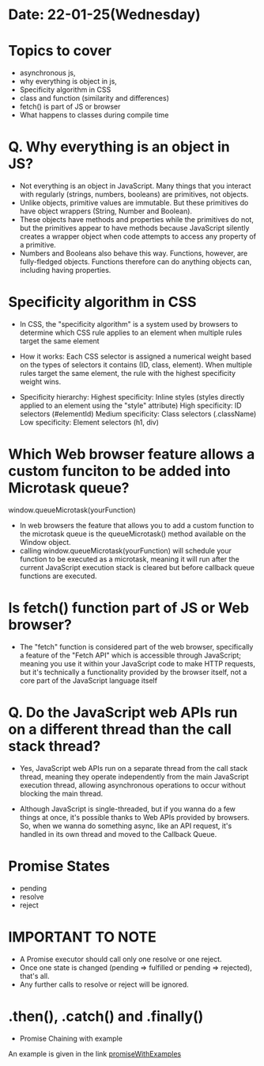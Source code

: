 # Date: 22-01-25(Wednesday)

# Topics to cover
- asynchronous js, 
- why everything is object in js, 
- Specificity algorithm in CSS
- class and function (similarity and differences)
- fetch() is part of JS or browser
- What happens to classes during compile time

# Q. Why everything is an object in JS?

- Not everything is an object in JavaScript. Many things that you interact with regularly
(strings, numbers, booleans) are primitives, not objects.
- Unlike objects, primitive values are immutable. But these primitives do have object wrappers (String, Number and Boolean).
- These objects have methods and properties while the primitives do not, but the primitives 
appear to have methods because JavaScript silently creates a wrapper object when code attempts to access any property of a primitive.
- Numbers and Booleans also behave this way. Functions, however, are fully-fledged objects. 
Functions therefore can do anything objects can, including having properties.

# Specificity algorithm in CSS

- In CSS, the "specificity algorithm" is a system used by browsers to determine which CSS rule applies to 
an element when multiple rules target the same element

- How it works:
Each CSS selector is assigned a numerical weight based on the types of selectors it contains (ID, class, element).
When multiple rules target the same element, the rule with the highest specificity weight wins.

- Specificity hierarchy:
Highest specificity: Inline styles (styles directly applied to an element using the "style" attribute) 
High specificity: ID selectors (#elementId) 
Medium specificity: Class selectors (.className) 
Low specificity: Element selectors (h1, div)


# Which Web browser feature allows a custom funciton to be added into Microtask queue?

window.queueMicrotask(yourFunction)

- In web browsers the feature that allows you to add a custom function to the microtask queue 
is the queueMicrotask() method available on the Window object.
- calling window.queueMicrotask(yourFunction) will schedule your function to be executed as a microtask, 
meaning it will run after the current JavaScript execution stack is cleared but 
before callback queue functions are executed.

# Is fetch() function part of JS or Web browser?
- The "fetch" function is considered part of the web browser, specifically a feature of the "Fetch API"
which is accessible through JavaScript; meaning you use it within your JavaScript code to make HTTP requests, 
but it's technically a functionality provided by the browser itself, not a core part of the JavaScript language itself


# Q. Do the JavaScript web APIs run on a different thread than the call stack thread?

- Yes, JavaScript web APIs run on a separate thread from the call stack thread, meaning they 
operate independently from the main JavaScript execution thread, allowing asynchronous operations 
to occur without blocking the main thread.

- Although JavaScript is single-threaded, but if you wanna do a few things at once, it's possible 
thanks to Web APIs provided by browsers. So, when we wanna do something async, like an API request, 
it's handled in its own thread and moved to the Callback Queue.

# Promise States
- pending
- resolve
- reject


# IMPORTANT TO NOTE
- A Promise executor should call only one resolve or one reject. 
- Once one state is changed (pending => fulfilled or pending => rejected), that's all. 
- Any further calls to resolve or reject will be ignored.


# .then(), .catch() and .finally()

- Promise Chaining with example

An example is given in the link [promiseWithExamples](./promise.js)
